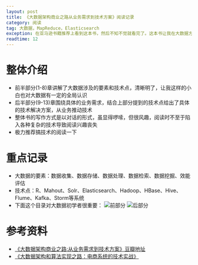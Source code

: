 ```yaml
---
layout: post
title: 《大数据架构商业之路从业务需求到技术方案》阅读记录
category: 阅读
tag: 大数据，MapReduce，Elasticsearch
exception: 在亚马逊书籍推荐上看到这本书，然后不知不觉就看完了。这本书让我在大数据方面有了更全面的认识，下面细细记录一下
readtime: 12
---
```


# 整体介绍
* 前半部分(1-8)章讲解了大数据涉及的要素和技术点，清晰明了，让我这样的小白也对大数据有一定的全局认识
* 后半部分(9-13)章围绕具体的业务需求，结合上部分提到的技术点给出了具体的技术解决方案，从业务推动技术
* 整体书的写作方式是以对话的形式，虽显得啰嗦，但很风趣，阅读时不至于陷入各种复杂的技术导致阅读兴趣丧失
* 极力推荐搞技术的阅读一下

# 重点记录
* 大数据的要素：数据收集、数据存储、数据处理、数据检索、数据挖掘、效能评估
* 技术点：R、Mahout、Solr、Elasticsearch、Hadoop、HBase、Hive、Flume、Kafka、Storm等系统
* 下面这个目录对大数据初学者很重要：
![前部分](http://yzsunlei.b0.upaiyun.com/201711/20171114225749.png)
![后部分](http://yzsunlei.b0.upaiyun.com/201711/20171114225823.png)

# 参考资料
* [《大数据架构商业之路:从业务需求到技术方案》豆瓣地址](https://book.douban.com/subject/26818024/)
* [《大数据架构和算法实现之路：电商系统的技术实战》](https://book.douban.com/subject/27066379/)
